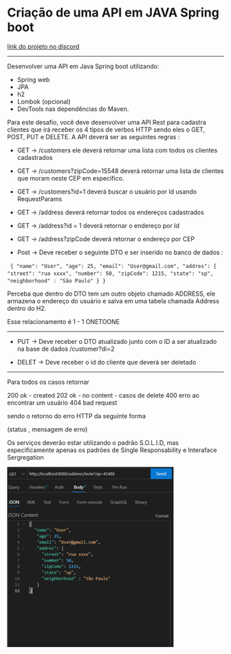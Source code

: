 #  Criação de uma API em JAVA Spring boot


[link do projeto no discord](https://discord.com/channels/713050127270674442/1110238354173349939)

---


Desenvolver uma API em Java Spring boot utilizando: 
* Spring web
* JPA
* h2
* Lombok (opcional) 
* DevTools nas dependências do Maven.


Para este desafio, você deve desenvolver uma API Rest para cadastra clientes que irá receber os 4 tipos de verbos HTTP sendo eles o GET, POST, PUT e DELETE. A API deverá ser as seguintes regras :

* GET -> /customers ele deverá retornar uma lista com todos os clientes cadastrados 

* GET -> /customers?zipCode=15548 deverá retornar uma lista de clientes que moram neste CEP em especifico.

* GET -> /customers?id=1 deverá buscar o usuário por Id usando RequestParams 

* GET -> /address deverá retornar todos os endereços cadastrados 

* GET -> /address?id = 1 deverá retornar o endereço por Id

* GET -> /address?zipCode deverá retornar o endereço por CEP

* Post -> Deve receber o seguinte DTO e ser inserido no banco de dados :

` 
    {
        "name": "User",
            "age": 25,
            "email": "User@gmail.com",
            "addres": {
            "street": "rua xxxx",
            "number": 50,
            "zipCode": 1215,
            "state": "sp",
            "neighborhood" : "São Paulo"
            }
    } `


Perceba que dentro do DTO tem um outro objeto chamado ADDRESS, ele armazena o endereço do usuário e salva em uma tabela chamada Address dentro do H2.

Esse relacionamento é 1 - 1 ONETOONE 

---

* PUT -> Deve receber o DTO atualizado junto com o ID a ser atualizado na base de dados 
/customer?di=2 

* DELET -> Deve receber o id do cliente que deverá ser deletado

---

Para todos os casos retornar 

200 ok - created
202 ok - no content - casos de delete
400 erro ao encontrar um usuário 
404 bad request 

sendo o retorno do erro HTTP da seguinte forma 

(status , mensagem de erro)


Os serviços deverão estar utilizando o padrão S.O.L.I.D, mas especificamente apenas os padrões de Single Responsability e Interaface Sergregation

![img](./img/image.png)

